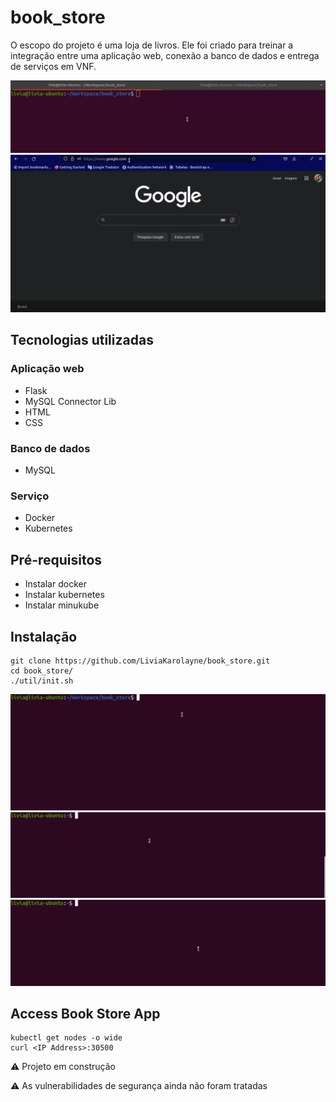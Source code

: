 # book_store

O escopo do projeto é uma loja de livros. Ele foi criado para treinar a integração entre uma aplicação web, conexão a banco de dados e entrega de serviços em VNF.

<img src="./docs/img/get-ip-node.gif"/>
<img src="./docs/img/access-book-store.gif"/>

## Tecnologias utilizadas
### Aplicação web
* Flask
* MySQL Connector Lib
* HTML
* CSS

### Banco de dados
* MySQL

### Serviço
* Docker
* Kubernetes

## Pré-requisitos
* Instalar docker
* Instalar kubernetes
* Instalar minukube

## Instalação
``` console
git clone https://github.com/LiviaKarolayne/book_store.git
cd book_store/
./util/init.sh
```
<img src="./docs/img/installation.gif"/>
<img src="./docs/img/get-pods.gif"/>
<img src="./docs/img/get-svcs.gif"/>

## Access Book Store App
``` console
kubectl get nodes -o wide
curl <IP Address>:30500
```
⚠️ Projeto em construção

⚠️ As vulnerabilidades de segurança ainda não foram tratadas